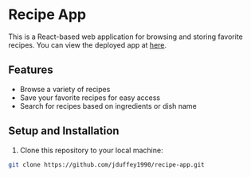 # Recipe App

This is a React-based web application for browsing and storing favorite recipes. You can view the deployed app at [here](https://recipe-app-indol.vercel.app/).

## Features

- Browse a variety of recipes
- Save your favorite recipes for easy access
- Search for recipes based on ingredients or dish name

## Setup and Installation

1. Clone this repository to your local machine:

```bash
git clone https://github.com/jduffey1990/recipe-app.git


